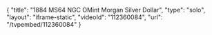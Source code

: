 {
    "title": "1884 MS64 NGC OMint Morgan Silver Dollar",
    "type": "solo",
    "layout": "iframe-static",
    "videoId": "112360084",
    "url": "\/tvpembed\/112360084"
}